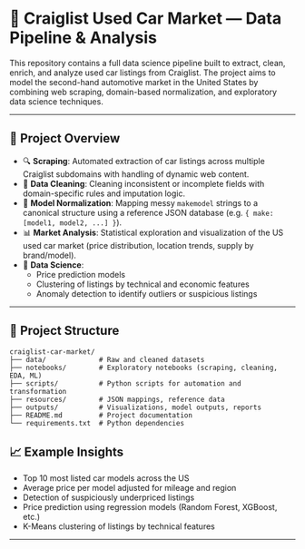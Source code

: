 # 🚗     Craiglist Used Car Market — Data Pipeline & Analysis

This repository contains a full data science pipeline built to extract, clean, enrich, and analyze used car listings from Craiglist. The project aims to model the second-hand automotive market in the United States by combining web scraping, domain-based normalization, and exploratory data science techniques.

---

## 📌 Project Overview

- 🔍 **Scraping**: Automated extraction of car listings across multiple Craiglist subdomains with handling of dynamic web content.
- 🧹 **Data Cleaning**: Cleaning inconsistent or incomplete fields with domain-specific rules and imputation logic.
- 🧾 **Model Normalization**: Mapping messy `makemodel` strings to a canonical structure using a reference JSON database (e.g. `{ make: [model1, model2, ...] }`).
- 📊 **Market Analysis**: Statistical exploration and visualization of the US used car market (price distribution, location trends, supply by brand/model).
- 🤖 **Data Science**:
  - Price prediction models
  - Clustering of listings by technical and economic features
  - Anomaly detection to identify outliers or suspicious listings

---

## 🧱 Project Structure
```
craiglist-car-market/
├── data/             # Raw and cleaned datasets
├── notebooks/        # Exploratory notebooks (scraping, cleaning, EDA, ML)
├── scripts/          # Python scripts for automation and transformation
├── resources/        # JSON mappings, reference data
├── outputs/          # Visualizations, model outputs, reports
├── README.md         # Project documentation
└── requirements.txt  # Python dependencies
```
## 📈 Example Insights

- Top 10 most listed car models across the US
- Average price per model adjusted for mileage and region
- Detection of suspiciously underpriced listings
- Price prediction using regression models (Random Forest, XGBoost, etc.)
- K-Means clustering of listings by technical features

---
